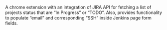  A chrome extension with an integration of JIRA API for fetching a list of projects status that are “In Progress” or “TODO”. Also, provides functionality to populate “email” and corresponding “SSH” inside Jenkins page form fields.
